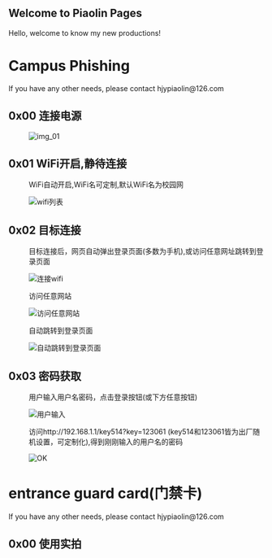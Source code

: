 ## Welcome to Piaolin Pages

Hello, welcome to know my new productions!
<h1>Campus Phishing</h1>
If you have any other needs, please contact hjypiaolin@126.com
<dl>
  
<dt><h2>0x00 连接电源</h2></dt>
<dd><img src="" title="img_01" /></dd>
  
<dt><h2>0x01 WiFi开启,静待连接</h2></dt>
<dd>
  <p>WiFi自动开启,WiFi名可定制,默认WiFi名为校园网</p>
  <img src="https://raw.githubusercontent.com/piaolin/piaolin.github.io/master/wifi_list.jpg" title="wifi列表" />
</dd>

<dt><h2>0x02 目标连接</h2></dt>
<dd>
  <p>目标连接后，网页自动弹出登录页面(多数为手机),或访问任意网址跳转到登录页面</p>
  <img src="https://github.com/piaolin/piaolin.github.io/blob/master/connected.jpg" title="连接wifi" />
  <p>访问任意网站</p>
  <img src="https://github.com/piaolin/piaolin.github.io/blob/master/2.jpg" title="访问任意网站" />
  <p>自动跳转到登录页面</p>
  <img src="https://github.com/piaolin/piaolin.github.io/blob/master/3.jpg" title="自动跳转到登录页面" />
</dd>

<dt><h2>0x03 密码获取</h2></dt>
<dd>
  <p>用户输入用户名密码，点击登录按钮(或下方任意按钮)</p>
  <img src="https://github.com/piaolin/piaolin.github.io/blob/master/4.jpg" title="用户输入" />
  <p>访问http://192.168.1.1/key514?key=123061 (key514和123061皆为出厂随机设置，可定制化),得到刚刚输入的用户名的密码</p>
  <img src="https://github.com/piaolin/piaolin.github.io/blob/master/5.jpg" title="OK" />
</dd>

</dl>
<h1>entrance guard card(门禁卡)</h1>
If you have any other needs, please contact hjypiaolin@126.com
<dl>
<dt><h2>0x00 使用实拍</h2></dt>
</dl>
